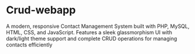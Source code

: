 # Crud-webapp
A modern, responsive Contact Management System built with PHP, MySQL, HTML, CSS, and JavaScript. Features a sleek glassmorphism UI with dark/light theme support and complete CRUD operations for managing contacts efficiently
